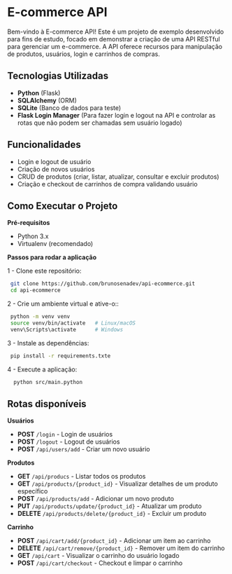 
# E-commerce API

Bem-vindo à E-commerce API! Este é um projeto de exemplo desenvolvido para fins de estudo, focado em demonstrar a criação de uma API RESTful para gerenciar um e-commerce. A API oferece recursos para manipulação de produtos, usuários, login e carrinhos de compras.


## Tecnologias Utilizadas

- **Python** (Flask)
- **SQLAlchemy** (ORM)
- **SQLite** (Banco de dados para teste)
- **Flask Login Manager** (Para fazer login e logout na API e controlar as rotas que não podem ser chamadas sem usuário logado)



## Funcionalidades

- Login e logout de usuário 
- Criação de novos usuários
- CRUD de produtos (criar, listar, atualizar, consultar e excluir produtos)
- Criação e checkout de carrinhos de compra validando usuário

## Como Executar o Projeto

**Pré-requisitos**
- Python 3.x
- Virtualenv (recomendado)


**Passos para rodar a aplicação**

 1 - Clone este repositório:
 ```bash
  git clone https://github.com/brunosenadev/api-ecommerce.git
  cd api-ecommerce
```
2 - Crie um ambiente virtual e ative-o::
 ```bash
  python -m venv venv
  source venv/bin/activate   # Linux/macOS
  venv\Scripts\activate      # Windows 
```
 3 - Instale as dependências:
 ```bash
  pip install -r requirements.txte
```
4 - Execute a aplicação:
```bash
  python src/main.python
```
## Rotas disponíveis

**Usuários**

- **POST** `/login` - Login de usuários 
- **POST** `/logout` - Logout de usuários
- **POST** `/api/users/add` - Criar um novo usuário

**Produtos**
- **GET** `/api/producs` - Listar todos os produtos
- **GET** `/api/products/{product_id}` - Visualizar detalhes de um produto específico
- **POST** `/api/products/add` - Adicionar um novo produto
- **PUT** `/api/products/update/{product_id}` - Atualizar um produto
- **DELETE** `/api/products/delete/{product_id}` - Excluir um produto

**Carrinho**
- **POST** `/api/cart/add/{product_id}` - Adicionar um item ao carrinho
- **DELETE** `/api/cart/remove/{product_id}` - Remover um item do carrinho
- **GET** `/api/cart` - Visualizar o carrinho do usuário logado
- **POST** `/api/cart/checkout` - Checkout e limpar o carrinho
